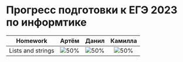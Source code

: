 # Прогресс подготовки к ЕГЭ 2023 по информтике 

| Homework                    | Артём   | Данил   | Камилла |
| --------------------------- |:----------------------------------:|:----------------------------------:|:---------------------------------:|
| Lists and strings           |![50%](https://progress-bar.dev/50/)|![50%](https://progress-bar.dev/0/)|![50%](https://progress-bar.dev/30/)|
